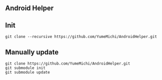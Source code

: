 ## Android Helper


## Init
```
git clone --recursive https://github.com/YumeMichi/AndroidHelper.git
```

## Manually update
```
git clone https://github.com/YumeMichi/AndroidHelper.git
git submodule init
git submodule update
```
